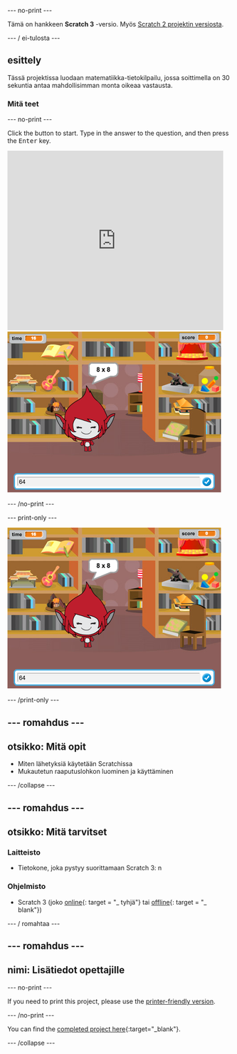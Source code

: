 \--- no-print \---

Tämä on hankkeen **Scratch 3** -versio. Myös [Scratch 2 projektin versiosta](https://projects.raspberrypi.org/en/projects/brain-game-scratch2).

\--- / ei-tulosta \---

## esittely

Tässä projektissa luodaan matematiikka-tietokilpailu, jossa soittimella on 30 sekuntia antaa mahdollisimman monta oikeaa vastausta.

### Mitä teet

\--- no-print \---

Click the button to start. Type in the answer to the question, and then press the <kbd>Enter</kbd> key.

<div class="scratch-preview">
  <iframe allowtransparency="true" width="485" height="402" src="https://scratch.mit.edu/projects/embed/250234955/?autostart=false" frameborder="0" scrolling="no"></iframe>
  <img src="images/brain-final.png">
</div>

\--- /no-print \---

\--- print-only \---

![Brain Game](images/brain-final.png)

\--- /print-only \---

## \--- romahdus \---

## otsikko: Mitä opit

+ Miten lähetyksiä käytetään Scratchissa
+ Mukautetun raaputuslohkon luominen ja käyttäminen

\--- /collapse \---

## \--- romahdus \---

## otsikko: Mitä tarvitset

### Laitteisto

+ Tietokone, joka pystyy suorittamaan Scratch 3: n

### Ohjelmisto

+ Scratch 3 (joko [online](http://rpf.io/scratchon){: target = "_ tyhjä"} tai [offline](http://rpf.io/scratchoff){: target = "_ blank"})

\--- / romahtaa \---

## \--- romahdus \---

## nimi: Lisätiedot opettajille

\--- no-print \---

If you need to print this project, please use the [printer-friendly version](https://projects.raspberrypi.org/en/projects/brain-game/print).

\--- /no-print \---

You can find the [completed project here](http://rpf.io/p/en/brain-game-get){:target="_blank"}.

\--- /collapse \---